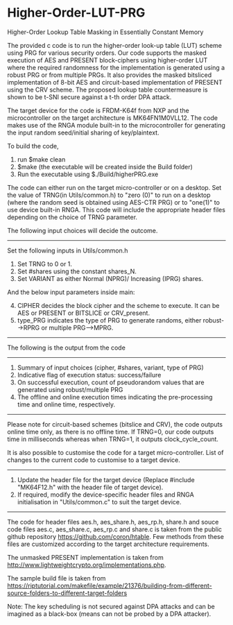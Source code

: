 # Higher-Order-LUT-PRG
Higher-Order Lookup Table Masking in Essentially Constant Memory

The provided c code is to run the higher-order look-up table (LUT) scheme using PRG for various security orders. 
Our code supports the masked execution of AES and PRESENT block-ciphers using higher-order LUT where the required randomness for the implementation is generated using a robust PRG or from multiple PRGs. It also provides the masked bitsliced implementation of 8-bit AES and circuit-based implementation of PRESENT using the CRV scheme. 
The proposed lookup table countermeasure is shown to be t-SNI secure against a t-th order DPA attack.

The target device for the code is FRDM-K64f from NXP and the microcontroller on the target architecture is MK64FN1M0VLL12.  The code makes use of the RNGA module built-in to the microcontroller for generating the input random seed/initial sharing of key/plaintext.

To build the code, 
1. run $make clean 
2. $make (the executable will be created inside the Build folder) 
3. Run the executable using $./Build/higherPRG.exe

The code can either run on the target micro-controller or on a desktop. Set the value of TRNG(in Utils/common.h) to "zero (0)" to run on a desktop (where the random seed is obtained using AES-CTR PRG) or to "one(1)" to use device built-in RNGA. This code will include the appropriate header files depending on the choice of TRNG parameter. 

The following input choices will decide the outcome.
*************************************************************
Set the following inputs in Utils/common.h

1. Set TRNG to 0 or 1. 
2. Set #shares using the constant shares_N.
3. Set VARIANT as either Normal (NPRG)/ Increasing (IPRG) shares.

And the below input parameters inside main:

4. CIPHER decides the block cipher and the scheme to execute. It can be AES or PRESENT or BITSLICE or CRV_present.
5. type_PRG indicates the type of PRG to generate randoms, either robust-->RPRG or multiple PRG-->MPRG.

*************************************************************

The following is the output from the code
*************************************************************

1. Summary of input choices (cipher, #shares, variant, type of PRG)
2. Indicative flag of execution status: success/failure
3. On successful execution, count of pseudorandom values that are generated using robust/multiple PRG
4. The offline and online execution times indicating the pre-processing time and online time, respectively.
*************************************************************

Please note for circuit-based schemes (bitslice and CRV), the code outputs online time only, as there is no offline time. If TRNG=0, our code outputs time in milliseconds whereas when TRNG=1, it outputs clock_cycle_count. 

It is also possible to customise the code for a target micro-controller. List of changes to the current code to customise to a target device.

*************************************************************
1. Update the header file for the target device (Replace #include "MK64F12.h" with the header file of target device).
2. If required, modify the device-specific header files and RNGA initialisation in "Utils/common.c"  to suit the target device. 
*************************************************************

The code for header files aes.h, aes_share.h, aes_rp.h, share.h and souce code files aes.c, aes_share.c, aes_rp.c and share.c is taken from the public github repository https://github.com/coron/htable. Few methods from these files are customized according to the target architecture requirements.

The unmasked PRESENT implementation is taken from http://www.lightweightcrypto.org/implementations.php. 

The sample build file is taken from https://riptutorial.com/makefile/example/21376/building-from-different-source-folders-to-different-target-folders 

Note:
The key scheduling is not secured against DPA attacks and can be imagined as a black-box (means can not be probed by a DPA attacker).






